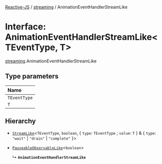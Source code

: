 [Reactive-JS](../README.md) / [streaming](../modules/streaming.md) / AnimationEventHandlerStreamLike

# Interface: AnimationEventHandlerStreamLike<TEventType, T\>

[streaming](../modules/streaming.md).AnimationEventHandlerStreamLike

## Type parameters

| Name |
| :------ |
| `TEventType` |
| `T` |

## Hierarchy

- [`StreamLike`](streaming.StreamLike.md)<`TEventType`, `boolean`, { `type`: `TEventType` ; `value`: `T`  } & { `type`: ``"wait"`` \| ``"drain"`` \| ``"complete"``  }\>

- [`PauseableObservableLike`](rx.PauseableObservableLike.md)<`boolean`\>

  ↳ **`AnimationEventHandlerStreamLike`**
